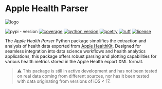 # Apple Health Parser

![logo](https://raw.githubusercontent.com/alxdrcirilo/apple-health-parser/main/docs/assets/images/header.svg)

![pypi - version](https://img.shields.io/pypi/v/apple-health-parser)
[![coverage](https://coveralls.io/repos/github/alxdrcirilo/apple-health-parser/badge.svg?branch=main)](https://coveralls.io/github/alxdrcirilo/apple-health-parser?branch=main)
[![python version](https://img.shields.io/badge/python-3.11|3.12-blue)](https://www.python.org/)
[![poetry](https://img.shields.io/endpoint?url=https://python-poetry.org/badge/v0.json)](https://python-poetry.org/)
[![ruff](https://img.shields.io/endpoint?url=https://raw.githubusercontent.com/astral-sh/ruff/main/assets/badge/v2.json)](https://github.com/astral-sh/ruff)
[![license](https://img.shields.io/badge/license-MIT-yellow.svg)](https://opensource.org/licenses/MIT)
<!-- TODO: Check supported Python versions -->
<!-- TODO: Add PyPi URL -->
<!-- TODO: Add PyPi monthly downloads -->

The *Apple Health Parser* Python package simplifies the extraction and analysis of health data exported from [Apple HealthKit](https://developer.apple.com/documentation/healthkit). Designed for seamless integration into data science workflows and health analytics applications, this package offers robust parsing and plotting capabilities for various health metrics stored in the Apple Health export XML format.

> :warning: This package is still in active development and has not been tested on real data coming from different sources, nor has it been tested with data originating from versions of iOS < 17.
